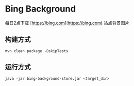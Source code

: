 # Bing Background

每日2点下载 [https://bing.com](https://bing.com) 站点背景图片

## 构建方式
```$xslt
mvn clean package -DskipTests
```

## 运行方式
```$xslt
java -jar bing-background-store.jar <target_dir>
```